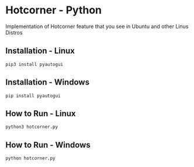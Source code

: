 # Hotcorner - Python
Implementation of Hotcorner feature that you see in Ubuntu and other Linus Distros

## Installation - Linux
`pip3 install pyautogui`

## Installation - Windows
`pip install pyautogui`

## How to Run - Linux
`python3 hotcorner.py`

## How to Run - Windows 
`python hotcorner.py`
